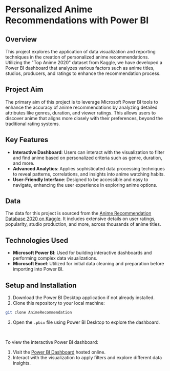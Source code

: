 # Personalized Anime Recommendations with Power BI

## Overview

This project explores the application of data visualization and reporting techniques in the creation of personalized anime recommendations. Utilizing the "Top Anime 2020" dataset from Kaggle, we have developed a Power BI dashboard that analyzes various factors such as anime titles, studios, producers, and ratings to enhance the recommendation process.

## Project Aim

The primary aim of this project is to leverage Microsoft Power BI tools to enhance the accuracy of anime recommendations by analyzing detailed attributes like genres, duration, and viewer ratings. This allows users to discover anime that aligns more closely with their preferences, beyond the traditional rating systems.

## Key Features

- **Interactive Dashboard**: Users can interact with the visualization to filter and find anime based on personalized criteria such as genre, duration, and more.
- **Advanced Analytics**: Applies sophisticated data processing techniques to reveal patterns, correlations, and insights into anime watching habits.
- **User-Friendly Interface**: Designed to be accessible and easy to navigate, enhancing the user experience in exploring anime options.

## Data

The data for this project is sourced from the [Anime Recommendation Database 2020 on Kaggle](https://www.kaggle.com/datasets/hernan4444/anime-recommendation-database-2020?resource=download). It includes extensive details on user ratings, popularity, studio production, and more, across thousands of anime titles.

## Technologies Used

- **Microsoft Power BI**: Used for building interactive dashboards and performing complex data visualizations.
- **Microsoft Excel**: Utilized for initial data cleaning and preparation before importing into Power BI.

## Setup and Installation

1. Download the Power BI Desktop application if not already installed.
2. Clone this repository to your local machine:
```bash
git clone AnimeRecommendation
```
3. Open the `.pbix` file using Power BI Desktop to explore the dashboard.
<br />

To view the interactive Power BI dashboard:
1. Visit the [Power BI Dashboard](https://app.powerbi.com/view?r=eyJrIjoiMjIxZWI4MTEtMTM0NC00NzkwLTlkODYtOTI4YmRhMmFiZGU4IiwidCI6ImNkY2JiMGUyLTlmZWEtNGY1NC04NjcwLTY3MjcwNzc5N2FkYSIsImMiOjEwfQ%3D%3D&pageName=ReportSection) hosted online.
2. Interact with the visualization to apply filters and explore different data insights.
